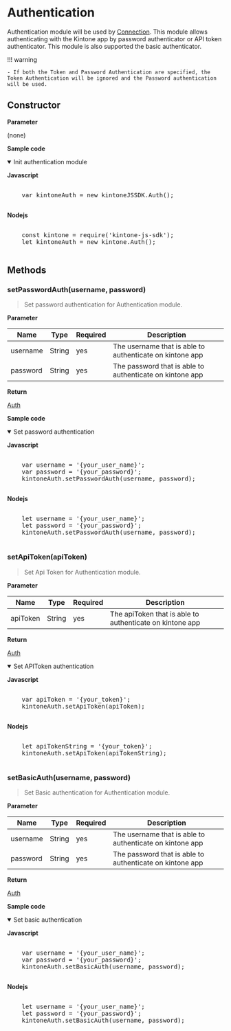 # Authentication

Authentication module will be used by [Connection](./connection).
This module allows authenticating with the Kintone app by password authenticator or API token authenticator. This module is also supported the basic authenticator.

!!! warning

    - If both the Token and Password Authentication are specified, the Token Authentication will be ignored and the Password authentication will be used.

## Constructor

**Parameter**

(none)

**Sample code**

<details class="tab-container" open>
<Summary>Init authentication module</Summary>

<strong class="tab-name">Javascript</strong>

<pre class="inline-code">

    var kintoneAuth = new kintoneJSSDK.Auth();

</pre>

<strong class="tab-name">Nodejs</strong>

<pre class="inline-code">

    const kintone = require('kintone-js-sdk');
    let kintoneAuth = new kintone.Auth();

</pre>

</details>

## Methods

### setPasswordAuth(username, password)

> Set password authentication for Authentication module.

**Parameter**

| Name| Type| Required| Description |
| --- | --- | --- | --- |
| username | String | yes | The username that is able to authenticate on kintone app
| password | String | yes | The password that is able to authenticate on kintone app

**Return**

[Auth](./authentication)

**Sample code**

<details class="tab-container" open>
<Summary>Set password authentication</Summary>

<strong class="tab-name">Javascript</strong>

<pre class="inline-code">

    var username = '{your_user_name}';
    var password = '{your_password}';
    kintoneAuth.setPasswordAuth(username, password);

</pre>

<strong class="tab-name">Nodejs</strong>

<pre class="inline-code">

    let username = '{your_user_name}';
    let password = '{your_password}';
    kintoneAuth.setPasswordAuth(username, password);

</pre>

</details>

### setApiToken(apiToken)

> Set Api Token for Authentication module.

**Parameter**

| Name| Type| Required| Description |
| --- | --- | --- | --- |
| apiToken | String | yes | The apiToken that is able to authenticate on kintone app

**Return**

[Auth](./authentication)


<details class="tab-container" open>
<Summary>Set APIToken authentication</Summary>

<strong class="tab-name">Javascript</strong>

<pre class="inline-code">

    var apiToken = '{your_token}';
    kintoneAuth.setApiToken(apiToken);

</pre>

<strong class="tab-name">Nodejs</strong>

<pre class="inline-code">

    let apiTokenString = '{your_token}';
    kintoneAuth.setApiToken(apiTokenString);

</pre>

</details>

### setBasicAuth(username, password)

> Set Basic authentication for Authentication module.

**Parameter**

| Name| Type| Required| Description |
| --- | --- | --- | --- |
| username | String | yes | The username that is able to authenticate on kintone app
| password | String | yes | The password that is able to authenticate on kintone app

**Return**

[Auth](./authentication)

**Sample code**

<details class="tab-container" open>
<Summary>Set basic authentication</Summary>

<strong class="tab-name">Javascript</strong>

<pre class="inline-code">

    var username = '{your_user_name}';
    var password = '{your_password}';
    kintoneAuth.setBasicAuth(username, password);

</pre>
<strong class="tab-name">Nodejs</strong>

<pre class="inline-code">

    let username = '{your_user_name}';
    let password = '{your_password}';
    kintoneAuth.setBasicAuth(username, password);
    
</pre>

</details>

